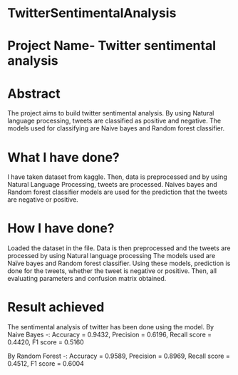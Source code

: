 # TwitterSentimentalAnalysis
# Project Name- Twitter sentimental analysis
# Abstract
The project aims to build twitter sentimental analysis. By using Natural language processing, tweets are classified as positive and negative. The models used for classifying are Naive bayes and Random forest classifier.
# What I have done?
I have taken dataset from kaggle. Then, data is preprocessed and by using Natural Language Processing, tweets are processed. Naives bayes and Random forest classifier models are used for the prediction that the tweets are negative or positive. 
# How I have done?
Loaded the dataset in the file. Data is then preprocessed and the tweets are processed by using Natural language processing
The models used are Naïve bayes and Random forest classifier. 
Using these models, prediction is done for the tweets, whether the tweet is negative or positive.
Then, all evaluating parameters and confusion matrix obtained.
# Result achieved
The sentimental analysis of twitter has been done using the model.
By Naive Bayes -:
Accuracy = 0.9432,
Precision = 0.6196,
Recall score = 0.4420,
F1 score = 0.5160

By Random Forest -:
Accuracy = 0.9589,
Precision = 0.8969,
Recall score = 0.4512,
F1 score = 0.6004




